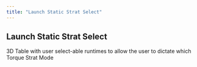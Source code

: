 ```yaml
---
title: "Launch Static Strat Select"
---
```


## Launch Static Strat Select&nbsp;


&#51;D Table with user select-able runtimes to allow the user to dictate which Torque Strat Mode
